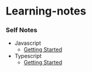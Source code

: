 # Learning-notes

### Self Notes

- Javascript
  - [Getting Started](Javascript/javascript.md)
- Typescript
  - [Getting Started](Typescript/getting-started.md)
